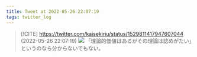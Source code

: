 ```yaml
---
title: Tweet at 2022-05-26 22:07:19
tags: twitter_log
---
```


> [!CITE] https://twitter.com/kaisekiriu/status/1529811417947607044 (2022-05-26 22:07:19)
> ![](https://twitter.com/kaisekiriu/status/1529811417947607044)
> 「理論的価値はあるがその理論は認めがたい」というのなら分からないでもない。

